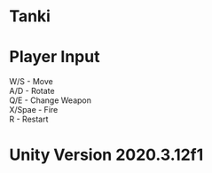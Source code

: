 # Tanki

# Player Input

W/S - Move  
A/D - Rotate  
Q/E - Change Weapon  
X/Spae - Fire  
R - Restart  

# Unity Version 2020.3.12f1

